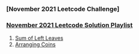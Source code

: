 ### [November 2021 Leetcode Challenge]

### [November 2021 Leetcode Solution Playlist](https://www.youtube.com/playlist?list=PLEI-q7w3s9gT2IeinxSocuxyOKMB4H2zF)

1. [Sum of Left Leaves]( /November2021/C++/Sum_of_Left_Leaves.cpp)
2. [Arranging Coins]( /November2021/C++/Arranging_Coins.cpp)